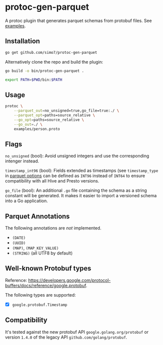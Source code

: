 # protoc-gen-parquet

A protoc plugin that generates parquet schemas from protobuf files. See [examples](./examples).

## Installation

```bash
go get github.com/simo7/protoc-gen-parquet
```

Alternatively clone the repo and build the plugin:

```bash
go build -o bin/protoc-gen-parquet .

export PATH=$PWD/bin:$PATH
```

## Usage

```bash
protoc \
    --parquet_out=no_unsigned=true,go_file=true:./ \
    --parquet_opt=paths=source_relative \
    --go_opt=paths=source_relative \
    --go_out=./ \
    examples/person.proto
```

## Flags

`no_unsigned` (bool): Avoid unsigned integers and use the corresponding intenger instead.

`timestamp_int96` (bool): Fields extended as timestamps (see `timestamp_type` in [parquet options](parquet_options/parquet_options.proto)
can be defined as `INT96` instead of `INT64` to ensure compatibility with all Hive and Presto versions.

`go_file` (bool): An additional `.go` file containing the schema as a string constant will be generated. It makes it easier to import
a versioned schema into a Go application.

## Parquet Annotations

The following annotations are *not* implemented.

- `(DATE)`
- `(UUID)`
- `(MAP)`, `(MAP_KEY_VALUE)`
- `(STRING)`  (all UTF8 by default)

## Well-known Protobuf types

Reference: https://developers.google.com/protocol-buffers/docs/reference/google.protobuf.

The following types are supported:

- [x] `google.protobuf.Timestamp`

## Compatibility

It's tested against the new protobuf API `google.golang.org/protobuf` or version `1.4.0` of the legacy API `github.com/golang/protobuf`.

